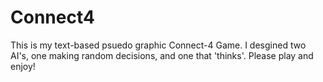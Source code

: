 # Connect4
This is my text-based psuedo graphic Connect-4 Game. I desgined two AI's, one making random decisions, and one that 'thinks'. Please play and enjoy!
